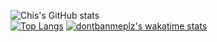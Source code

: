 ![Chis's GitHub stats](https://github-readme-stats.vercel.app/api?username=dontbanmeplz&count_private=true)
<br>
[![Top Langs](https://github-readme-stats.vercel.app/api/top-langs/?username=dontbanmeplz&layout=compact&hide=javascript,css,html,Jupyter+Notebook)](https://github.com/anuraghazra/github-readme-stats)
[![dontbanmeplz's wakatime stats](https://github-readme-stats.vercel.app/api/wakatime?username=dontbanmeplz)](https://github.com/anuraghazra/github-readme-stats)
